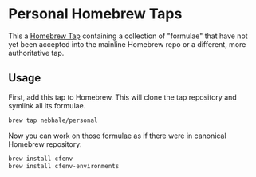 # Personal Homebrew Taps

This a [Homebrew Tap][] containing a collection of "formulae" that have not yet been accepted into the mainline Homebrew repo or a different, more authoritative tap.

## Usage

First, add this tap to Homebrew.  This will clone the tap repository and symlink all its formulae.

```bash
brew tap nebhale/personal
```

Now you can work on those formulae as if there were in canonical Homebrew repository:

```bash
brew install cfenv
brew install cfenv-environments
```

[Homebrew Tap]: https://github.com/mxcl/homebrew/wiki/brew-tap
